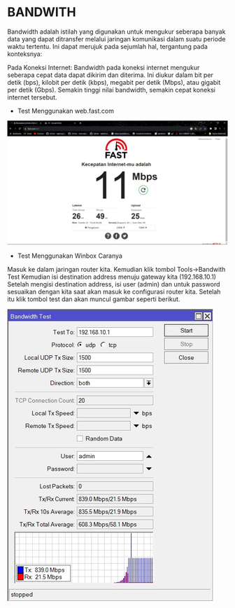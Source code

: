 # BANDWITH

Bandwidth adalah istilah yang digunakan untuk mengukur seberapa banyak data yang dapat ditransfer melalui jaringan komunikasi dalam suatu periode waktu tertentu. Ini dapat merujuk pada sejumlah hal, tergantung pada konteksnya:

Pada Koneksi Internet: Bandwidth pada koneksi internet mengukur seberapa cepat data dapat dikirim dan diterima. Ini diukur dalam bit per detik (bps), kilobit per detik (kbps), megabit per detik (Mbps), atau gigabit per detik (Gbps). Semakin tinggi nilai bandwidth, semakin cepat koneksi internet tersebut.

* Test Menggunakan web.fast.com

![test signal](1.jpg)

* Test Menggunakan Winbox
Caranya 

Masuk ke dalam jaringan router kita.
Kemudian klik tombol Tools->Bandwith Test
Kemudian isi destination address menuju gateway kita (192.168.10.1)
Setelah mengisi destination address, isi user (admin) dan untuk password sesuaikan dengan kita saat akan masuk ke configurasi router kita.
Setelah itu klik tombol test dan akan muncul gambar seperti berikut.

![test signal](2.jpg)

